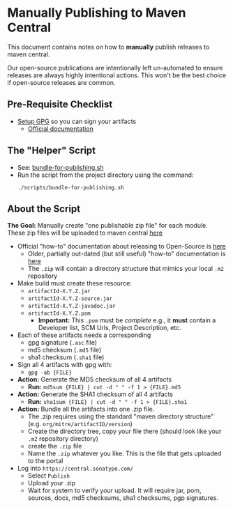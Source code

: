 # Manually Publishing to Maven Central

This document contains notes on how to **manually** publish releases to maven central. 

Our open-source publications are intentionally left un-automated to ensure releases are always highly intentional actions.  This won't be the best choice if open-source releases are common. 

## Pre-Requisite Checklist

- [Setup GPG](https://central.sonatype.org/publish/requirements/gpg/) so you can sign your artifacts
    - [Official documentation](https://central.sonatype.org/publish/requirements/gpg/)

## The "Helper" Script
- See: [bundle-for-publishing.sh](../scripts/bundle-for-publishing.sh)
- Run the script from the project directory using the command: 
  ```
  ./scripts/bundle-for-publishing.sh
  ```

## About the Script

**The Goal:** Manually create "one publishable zip file" for each module.  These zip files will be uploaded to maven central [here](https://central.sonatype.com/)

- Official "how-to" documentation about releasing to Open-Source is [here](https://central.sonatype.org/publish/publish-portal-upload/)
    - Older, partially out-dated (but still useful) "how-to" documentation is [here](https://central.sonatype.org/publish/publish-manual/)
  - The `.zip` will contain a directory structure that mimics your local `.m2` repository
- Make build must create these resource:
    - `artifactId-X.Y.Z.jar`
    - `artifactId-X.Y.Z-source.jar`
    - `artifactId-X.Y.Z-javadoc.jar`
    - `artifactId-X.Y.Z.pom`
      - **Important:** This `.pom` must be _complete_ e.g., it **must** contain a Developer list, SCM Urls, Project Description, etc.
- Each of these artifacts needs a corresponding
  - gpg signature (`.asc` file)
  - md5 checksum (`.md5` file) 
  - sha1 checksum (`.sha1` file) 
- Sign all 4 artifacts with gpg with:
    - `gpg -ab {FILE}`
- **Action:** Generate the MD5 checksum of all 4 artifacts
    - **Run:** `md5sum {FILE} | cut -d " " -f 1 > {FILE}.md5`
- **Action:** Generate the SHA1 checksum of all 4 artifacts
    - **Run:** `sha1sum {FILE} | cut -d " " -f 1 > {FILE}.sha1`
- **Action:** Bundle all the artifacts into one .zip file.
    - The .zip requires using the standard "maven directory structure" (e.g. `org/mitre/artifactID/version`)
    - Create the directory tree, copy your file there (should look like your `.m2` repository directory)
    - create the `.zip` file 
    - Name the `.zip` whatever you like.  This is the file that gets uploaded to the portal
- Log into `https://central.sonatype.com/`
    - Select `Publish`
    - Upload your .zip
    - Wait for system to verify your upload. It will require jar, pom, sources, docs, md5 checksums, sha1 checksums, pgp signatures.
